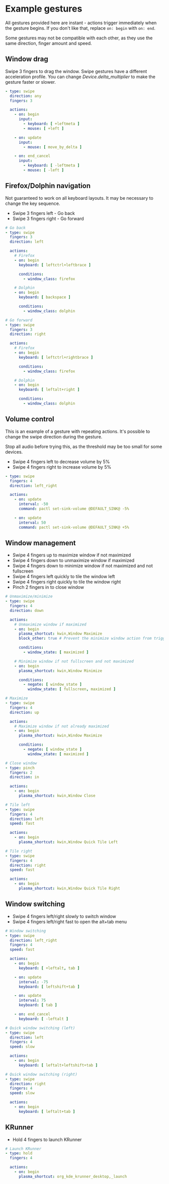 # Example gestures
All gestures provided here are instant - actions trigger immediately when the gesture begins. If you don't like that, replace ``on: begin`` with ``on: end``.

Some gestures may not be compatible with each other, as they use the same direction, finger amount and speed.

## Window drag
Swipe 3 fingers to drag the window. Swipe gestures have a different acceleration profile. You can change *Device.delta_multiplier* to make the gesture faster or slower.

```yaml
- type: swipe
  direction: any
  fingers: 3

  actions:
    - on: begin
      input:
        - keyboard: [ +leftmeta ]
        - mouse: [ +left ]

    - on: update
      input:
        - mouse: [ move_by_delta ]

    - on: end_cancel
      input:
        - keyboard: [ -leftmeta ]
        - mouse: [ -left ]

```


## Firefox/Dolphin navigation
Not guaranteed to work on all keyboard layouts. It may be necessary to change the key sequence.
- Swipe 3 fingers left - Go back
- Swipe 3 fingers right - Go forward

```yaml
# Go back
- type: swipe
  fingers: 3
  direction: left

  actions:
    # Firefox
    - on: begin
      keyboard: [ leftctrl+leftbrace ]

      conditions:
        - window_class: firefox

    # Dolphin
    - on: begin
      keyboard: [ backspace ]

      conditions:
        - window_class: dolphin

# Go forward
- type: swipe
  fingers: 3
  direction: right

  actions:
    # Firefox
    - on: begin
      keyboard: [ leftctrl+rightbrace ]

      conditions:
        - window_class: firefox

    # Dolphin
    - on: begin
      keyboard: [ leftalt+right ]

      conditions:
        - window_class: dolphin
```

## Volume control
This is an example of a gesture with repeating actions. It's possible to change the swipe direction during the gesture.

Stop all audio before trying this, as the threshold may be too small for some devices.

- Swipe 4 fingers left to decrease volume by 5%
- Swipe 4 fingers right to increase volume by 5%

```yaml
- type: swipe
  fingers: 4
  direction: left_right

  actions:
    - on: update
      interval: -50
      command: pactl set-sink-volume @DEFAULT_SINK@ -5%

    - on: update
      interval: 50
      command: pactl set-sink-volume @DEFAULT_SINK@ +5%
```

## Window management
- Swipe 4 fingers up to maximize window if not maximized
- Swipe 4 fingers down to unmaximize window if maximized
- Swipe 4 fingers down to minimize window if not maximized and not fullscreen
- Swipe 4 fingers left quickly to tile the window left
- Swipe 4 fingers right quickly to tile the window right
- Pinch 2 fingers in to close window

```yaml
# Unmaximize/minimize
- type: swipe
  fingers: 4
  direction: down

  actions:
    # Unmaximize window if maximized
    - on: begin
      plasma_shortcut: kwin,Window Maximize
      block_other: true # Prevent the minimize window action from triggering during the same gesture

      conditions:
        - window_state: [ maximized ]

    # Minimize window if not fullscreen and not maximized
    - on: begin
      plasma_shortcut: kwin,Window Minimize

      conditions:
        - negate: [ window_state ]
          window_state: [ fullscreen, maximized ]

# Maximize
- type: swipe
  fingers: 4
  direction: up

  actions:
    # Maximize window if not already maximized
    - on: begin
      plasma_shortcut: kwin,Window Maximize

      conditions:
        - negate: [ window_state ]
          window_state: [ maximized ]

# Close window
- type: pinch
  fingers: 2
  direction: in

  actions:
    - on: begin
      plasma_shortcut: kwin,Window Close

# Tile left
- type: swipe
  fingers: 4
  direction: left
  speed: fast

  actions:
    - on: begin
      plasma_shortcut: kwin,Window Quick Tile Left

# Tile right
- type: swipe
  fingers: 4
  direction: right
  speed: fast

  actions:
    - on: begin
      plasma_shortcut: kwin,Window Quick Tile Right
```

## Window switching
- Swipe 4 fingers left/right slowly to switch window
- Swipe 4 fingers left/right fast to open the alt+tab menu

```yaml
# Window switching
- type: swipe
  direction: left_right
  fingers: 4
  speed: fast

  actions:
    - on: begin
      keyboard: [ +leftalt, tab ]

    - on: update
      interval: -75
      keyboard: [ leftshift+tab ]

    - on: update
      interval: 75
      keyboard: [ tab ]

    - on: end_cancel
      keyboard: [ -leftalt ]

# Quick window switching (left)
- type: swipe
  direction: left
  fingers: 4
  speed: slow

  actions:
    - on: begin
      keyboard: [ leftalt+leftshift+tab ]

# Quick window switching (right)
- type: swipe
  direction: right
  fingers: 4
  speed: slow

  actions:
    - on: begin
      keyboard: [ leftalt+tab ]
```

## KRunner
- Hold 4 fingers to launch KRunner

```yaml
# Launch KRunner
- type: hold
  fingers: 4

  actions:
    - on: begin
      plasma_shortcut: org_kde_krunner_desktop,_launch
```
